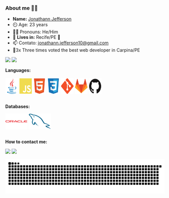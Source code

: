 ### About me 👨‍💻 
- <b>Name:</b>  <a href="https://www.linkedin.com/in/jonathann-jefferson-21a682134/">Jonathann Jefferson</a>
- ⏲️ Age:</b> 23 years
- 👨‍💻 Pronouns:</b> He/Him
- 🌇 <b>Lives in:</b> Recife/PE 🌴 
- 📫 Contato: <a>jonathann.jefferson10@gmail.com</a>
- 🥇3x Three times voted the best web developer in Carpina/PE


<a href="https://github.com/jonathannjefferson"></a>
  <img height="180em" src="https://github-readme-stats.vercel.app/api?username=jonathannjefferson&show_icons=true&theme=github_dark&include_all_commits=true&count_private=true"/>
  <img height="180em" src="https://github-readme-stats.vercel.app/api/top-langs/?username=jonathannjefferson&layout=compact&langs_count=7&theme=github_dark"/>
</div>
<b>Languages:</b><br>
<div style="display: inline_block"><br>
  <img align="center" alt="Jonathann-JAVA" height="50" width="40" src="https://raw.githubusercontent.com/devicons/devicon/master/icons/java/java-original.svg"/> 
  <img align="center" alt="Jonathann-Js" height="50" width="40" src="https://raw.githubusercontent.com/devicons/devicon/master/icons/javascript/javascript-plain.svg"/>
  <img align="center" alt="Jonathann-HTML" height="50" width="40" src="https://raw.githubusercontent.com/devicons/devicon/master/icons/html5/html5-original.svg"/>
  <img align="center" alt="Jonathann-CSS" height="50" width="40" src="https://raw.githubusercontent.com/devicons/devicon/master/icons/css3/css3-original.svg">
  <img align="center" alt="Jonathann-GIT" height="50" width="40" src="https://raw.githubusercontent.com/devicons/devicon/master/icons/git/git-original.svg">
  <img align="center" alt="Jonathann-GITLAB" height="50" width="40" src="https://raw.githubusercontent.com/devicons/devicon/master/icons/gitlab/gitlab-original.svg">
  <img align="center" alt="Jonathann-GITHUB" height="50" width="40" src="https://raw.githubusercontent.com/devicons/devicon/master/icons/github/github-original.svg">
</div><br>

 
<b>Databases:</b>
 
<div style="display: inline_block">
  <img align="center" alt="Jonathann-Oracle" height="50" width="70" src="https://raw.githubusercontent.com/devicons/devicon/master/icons/oracle/oracle-original.svg">
  <img align="center" alt="Jonathann-MySql" height="50" width="70" src="https://raw.githubusercontent.com/devicons/devicon/master/icons/mysql/mysql-original.svg">
</div>
 
<br><b>How to contact me:</b><br>
 
<div> 
  <a href="mailto:jonathann.jefferson10@gmail.com"><img src="https://img.shields.io/badge/Gmail-D14836?style=for-the-badge&logo=gmail&logoColor=white" target="_blank"></a>
  <a href="https://www.linkedin.com/in/jonathann-jefferson-21a682134/" target="_blank"><img src="https://img.shields.io/badge/-LinkedIn-%230077B5?style=for-the-badge&logo=linkedin&logoColor=white" target="_blank"></a> 
 
  ![Snake animation](https://github.com/jonathannjefferson/jonathannjefferson/blob/output/github-contribution-grid-snake.svg)
 </div>
